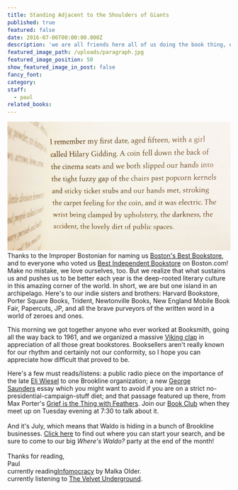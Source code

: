 ```yaml
---
title: Standing Adjacent to the Shoulders of Giants
published: true
featured: false
date: 2016-07-06T00:00:00.000Z
description: 'we are all friends here all of us doing the book thing, eli wiesel, george saunders, viking applause'
featured_image_path: /uploads/paragraph.jpg
featured_image_position: 50
show_featured_image_in_post: false
fancy_font:
category:
staff:
  - paul
related_books:
---
```



![](/uploads/versions/paragraph---x----817-472x---.jpg)Thanks to the Improper Bostonian for naming us [Boston's Best Bookstore](http://www.improper.com/bostons-best/goods-services/bookstore-brookline-booksmith1?platform=hootsuite), and to everyone who voted us [Best Independent Bookstore](http://www.bestofboston.com/winner/best-bookstore-independent/brookline-booksmith/) on Boston.com! Make no mistake, we love ourselves, too. But we realize that what sustains us and pushes us to be better each year is the deep-rooted literary culture in this amazing corner of the world. In short, we are but one island in an archipelago. Here's to our indie sisters and brothers: Harvard Bookstore, Porter Square Books, Trident, Newtonville Books, New England Mobile Book Fair, Papercuts, JP, and all the brave purveyors of the written word in a world of zeroes and ones.

This morning we got together anyone who ever worked at Booksmith, going all the way back to 1961, and we organized a massive [Viking clap](https://www.youtube.com/watch?v=bBE6uT1QE6k&amp;sns=fb) in appreciation of all those great bookstores. Booksellers aren't really known for our rhythm and certainly not our conformity, so I hope you can appreciate how difficult that proved to be.

Here's a few must reads/listens: a public radio piece on the importance of the late [Eli Wiesel](http://news.wgbh.org/2016/07/05/local-news/facing-history-elie-wiesels-impact-educational-nonprofit) to one Brookline organization; a new [George Saunders](http://www.newyorker.com/magazine/2016/07/11/george-saunders-goes-to-trump-rallies) essay which you might want to avoid if you are on a strict no-presidential-campaign-stuff diet; and that passage featured up there, from Max Porter's [Grief is the Thing with Feathers](http://www.brooklinebooksmith-shop.com/book/9781555977412). Join our [Book Club](http://www.brooklinebooksmith.com/events/2016-07/book-club/) when they meet up on Tuesday evening at 7:30 to talk about it.
<br>
<br>And it's July, which means that Waldo is hiding in a bunch of Brookline businesses. [Click here](http://www.brooklinebooksmith.com/events/2016-07/wheres-waldo--party/) to find out where you can start your search, and be sure to come to our big *Where's Waldo?* party at the end of the month!
<br>
<br>Thanks for reading,
<br>Paul
<br>currently reading[Infomocracy](http://www.brooklinebooksmith-shop.com/book/9780765385154) by Malka Older.
<br>currently listening to [The Velvet Underground](https://www.youtube.com/watch?v=WZseqKBMq4c).
